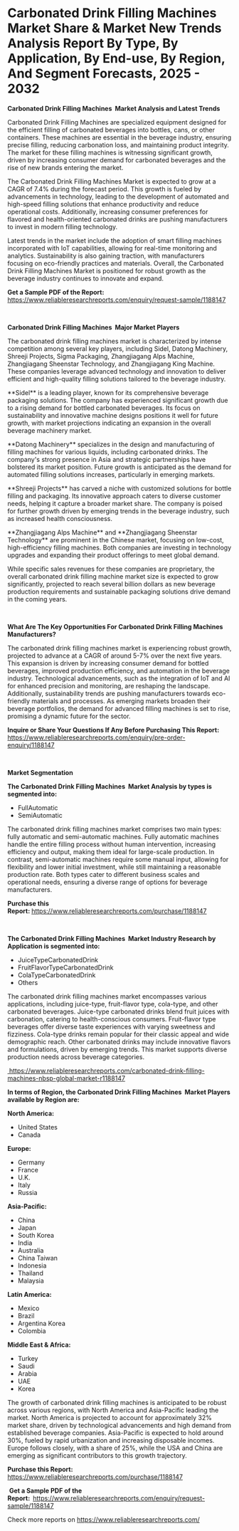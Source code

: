 <p><h1>Carbonated Drink Filling Machines  Market Share & Market New Trends Analysis Report By Type, By Application, By End-use, By Region, And Segment Forecasts, 2025 - 2032</h1></p><p><strong>Carbonated Drink Filling Machines  Market Analysis and Latest Trends</strong></p>
<p><p>Carbonated Drink Filling Machines are specialized equipment designed for the efficient filling of carbonated beverages into bottles, cans, or other containers. These machines are essential in the beverage industry, ensuring precise filling, reducing carbonation loss, and maintaining product integrity. The market for these filling machines is witnessing significant growth, driven by increasing consumer demand for carbonated beverages and the rise of new brands entering the market.</p><p>The Carbonated Drink Filling Machines Market is expected to grow at a CAGR of 7.4% during the forecast period. This growth is fueled by advancements in technology, leading to the development of automated and high-speed filling solutions that enhance productivity and reduce operational costs. Additionally, increasing consumer preferences for flavored and health-oriented carbonated drinks are pushing manufacturers to invest in modern filling technology.</p><p>Latest trends in the market include the adoption of smart filling machines incorporated with IoT capabilities, allowing for real-time monitoring and analytics. Sustainability is also gaining traction, with manufacturers focusing on eco-friendly practices and materials. Overall, the Carbonated Drink Filling Machines Market is positioned for robust growth as the beverage industry continues to innovate and expand.</p></p>
<p><strong>Get a Sample PDF of the Report:&nbsp;</strong> <a href="https://www.reliableresearchreports.com/enquiry/request-sample/1188147?utm_campaign=2479&utm_medium=2&utm_source=Github&utm_content=ia&utm_term=21022025&utm_id=carbonated-drink-filling-machines">https://www.reliableresearchreports.com/enquiry/request-sample/1188147</a></p>
<p>&nbsp;</p>
<p><strong>Carbonated Drink Filling Machines  Major Market Players</strong></p>
<p><p>The carbonated drink filling machines market is characterized by intense competition among several key players, including Sidel, Datong Machinery, Shreeji Projects, Sigma Packaging, Zhangjiagang Alps Machine, Zhangjiagang Sheenstar Technology, and Zhangjiagang King Machine. These companies leverage advanced technology and innovation to deliver efficient and high-quality filling solutions tailored to the beverage industry.</p><p>**Sidel** is a leading player, known for its comprehensive beverage packaging solutions. The company has experienced significant growth due to a rising demand for bottled carbonated beverages. Its focus on sustainability and innovative machine designs positions it well for future growth, with market projections indicating an expansion in the overall beverage machinery market.</p><p>**Datong Machinery** specializes in the design and manufacturing of filling machines for various liquids, including carbonated drinks. The company's strong presence in Asia and strategic partnerships have bolstered its market position. Future growth is anticipated as the demand for automated filling solutions increases, particularly in emerging markets.</p><p>**Shreeji Projects** has carved a niche with customized solutions for bottle filling and packaging. Its innovative approach caters to diverse customer needs, helping it capture a broader market share. The company is poised for further growth driven by emerging trends in the beverage industry, such as increased health consciousness.</p><p>**Zhangjiagang Alps Machine** and **Zhangjiagang Sheenstar Technology** are prominent in the Chinese market, focusing on low-cost, high-efficiency filling machines. Both companies are investing in technology upgrades and expanding their product offerings to meet global demand.</p><p>While specific sales revenues for these companies are proprietary, the overall carbonated drink filling machine market size is expected to grow significantly, projected to reach several billion dollars as new beverage production requirements and sustainable packaging solutions drive demand in the coming years.</p></p>
<p>&nbsp;</p>
<p><strong>What Are The Key Opportunities For Carbonated Drink Filling Machines  Manufacturers?</strong></p>
<p><p>The carbonated drink filling machines market is experiencing robust growth, projected to advance at a CAGR of around 5-7% over the next five years. This expansion is driven by increasing consumer demand for bottled beverages, improved production efficiency, and automation in the beverage industry. Technological advancements, such as the integration of IoT and AI for enhanced precision and monitoring, are reshaping the landscape. Additionally, sustainability trends are pushing manufacturers towards eco-friendly materials and processes. As emerging markets broaden their beverage portfolios, the demand for advanced filling machines is set to rise, promising a dynamic future for the sector.</p></p>
<p><strong>Inquire or Share Your Questions If Any Before Purchasing This Report:</strong> <a href="https://www.reliableresearchreports.com/enquiry/pre-order-enquiry/1188147?utm_campaign=2479&utm_medium=2&utm_source=Github&utm_content=ia&utm_term=21022025&utm_id=carbonated-drink-filling-machines">https://www.reliableresearchreports.com/enquiry/pre-order-enquiry/1188147</a></p>
<p>&nbsp;</p>
<p><strong>Market Segmentation</strong></p>
<p><strong>The Carbonated Drink Filling Machines  Market Analysis by types is segmented into:</strong></p>
<p><ul><li>FullAutomatic</li><li>SemiAutomatic</li></ul></p>
<p><p>The carbonated drink filling machines market comprises two main types: fully automatic and semi-automatic machines. Fully automatic machines handle the entire filling process without human intervention, increasing efficiency and output, making them ideal for large-scale production. In contrast, semi-automatic machines require some manual input, allowing for flexibility and lower initial investment, while still maintaining a reasonable production rate. Both types cater to different business scales and operational needs, ensuring a diverse range of options for beverage manufacturers.</p></p>
<p><strong>Purchase this Report:&nbsp;</strong><a href="https://www.reliableresearchreports.com/purchase/1188147?utm_campaign=2479&utm_medium=2&utm_source=Github&utm_content=ia&utm_term=21022025&utm_id=carbonated-drink-filling-machines">https://www.reliableresearchreports.com/purchase/1188147</a></p>
<p>&nbsp;</p>
<p><strong>The Carbonated Drink Filling Machines  Market Industry Research by Application is segmented into:</strong></p>
<p><ul><li>JuiceTypeCarbonatedDrink</li><li>FruitFlavorTypeCarbonatedDrink</li><li>ColaTypeCarbonatedDrink</li><li>Others</li></ul></p>
<p><p>The carbonated drink filling machines market encompasses various applications, including juice-type, fruit-flavor type, cola-type, and other carbonated beverages. Juice-type carbonated drinks blend fruit juices with carbonation, catering to health-conscious consumers. Fruit-flavor type beverages offer diverse taste experiences with varying sweetness and fizziness. Cola-type drinks remain popular for their classic appeal and wide demographic reach. Other carbonated drinks may include innovative flavors and formulations, driven by emerging trends. This market supports diverse production needs across beverage categories.</p></p>
<p><a href="https://www.reliableresearchreports.com/carbonated-drink-filling-machines-nbsp-global-market-r1188147?utm_campaign=2479&utm_medium=2&utm_source=Github&utm_content=ia&utm_term=21022025&utm_id=carbonated-drink-filling-machines">&nbsp;https://www.reliableresearchreports.com/carbonated-drink-filling-machines-nbsp-global-market-r1188147</a></p>
<p><strong>In terms of Region, the Carbonated Drink Filling Machines  Market Players available by Region are:</strong></p>
<p>
    <p> <strong> North America: </strong>
        <ul>
            <li>United States</li>
            <li>Canada</li>
        </ul>
        </p> 
    <p> <strong> Europe: </strong>
        <ul>
            <li>Germany</li>
            <li>France</li>
            <li>U.K.</li>
            <li>Italy</li>
            <li>Russia</li>
        </ul>
        </p> 
    <p> <strong> Asia-Pacific: </strong>
        <ul>
            <li>China</li>
            <li>Japan</li>
            <li>South Korea</li>
            <li>India</li>
            <li>Australia</li>
            <li>China Taiwan</li>
            <li>Indonesia</li>
            <li>Thailand</li>
            <li>Malaysia</li>
        </ul>
        </p> 
    <p> <strong> Latin America: </strong>
        <ul>
            <li>Mexico</li>
            <li>Brazil</li>
            <li>Argentina Korea</li>
            <li>Colombia</li>
        </ul>
        </p> 
    <p> <strong> Middle East & Africa: </strong>
        <ul>
            <li>Turkey</li>
            <li>Saudi</li>
            <li>Arabia</li>
            <li>UAE</li>
            <li>Korea</li>
        </ul>
    </p>
    </p>
<p><p>The growth of carbonated drink filling machines is anticipated to be robust across various regions, with North America and Asia-Pacific leading the market. North America is projected to account for approximately 32% market share, driven by technological advancements and high demand from established beverage companies. Asia-Pacific is expected to hold around 30%, fueled by rapid urbanization and increasing disposable incomes. Europe follows closely, with a share of 25%, while the USA and China are emerging as significant contributors to this growth trajectory.</p></p>
<p><strong>Purchase this Report: </strong><a href="https://www.reliableresearchreports.com/purchase/1188147?utm_campaign=2479&utm_medium=2&utm_source=Github&utm_content=ia&utm_term=21022025&utm_id=carbonated-drink-filling-machines">https://www.reliableresearchreports.com/purchase/1188147</a></p>
<p>&nbsp;<strong>Get a Sample PDF of the Report:&nbsp;&nbsp;</strong><a href="https://www.reliableresearchreports.com/enquiry/request-sample/1188147?utm_campaign=2479&utm_medium=2&utm_source=Github&utm_content=ia&utm_term=21022025&utm_id=carbonated-drink-filling-machines">https://www.reliableresearchreports.com/enquiry/request-sample/1188147</a></p>
<p><strong></strong></p>
<p>Check more reports on <a href="https://www.reliableresearchreports.com/?utm_campaign=2479&utm_medium=2&utm_source=Github&utm_content=ia&utm_term=21022025&utm_id=carbonated-drink-filling-machines">https://www.reliableresearchreports.com/</a></p>